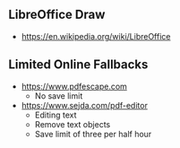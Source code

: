 ## LibreOffice Draw

- https://en.wikipedia.org/wiki/LibreOffice

## Limited Online Fallbacks

- https://www.pdfescape.com
  - No save limit
- https://www.sejda.com/pdf-editor
  - Editing text
  - Remove text objects
  - Save limit of three per half hour
